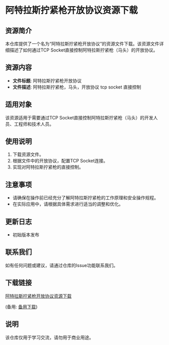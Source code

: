# 阿特拉斯拧紧枪开放协议资源下载

## 资源简介

本仓库提供了一个名为“阿特拉斯拧紧枪开放协议”的资源文件下载。该资源文件详细描述了如何通过TCP Socket直接控制阿特拉斯拧紧枪（马头）的开放协议。

## 资源内容

- **文件标题**: 阿特拉斯拧紧枪开放协议
- **文件描述**: 阿特拉斯拧紧枪，马头，开放协议  tcp socket 直接控制

## 适用对象

该资源适用于需要通过TCP Socket直接控制阿特拉斯拧紧枪（马头）的开发人员、工程师和技术人员。

## 使用说明

1. 下载资源文件。
2. 根据文件中的开放协议，配置TCP Socket连接。
3. 实现对阿特拉斯拧紧枪的直接控制。

## 注意事项

- 请确保在操作前已经充分了解阿特拉斯拧紧枪的工作原理和安全操作规程。
- 在实际应用中，请根据具体需求进行适当的调整和优化。

## 更新日志

- 初始版本发布

## 联系我们

如有任何问题或建议，请通过仓库的Issue功能联系我们。

## 下载链接
[阿特拉斯拧紧枪开放协议资源下载](https://pan.quark.cn/s/5856c2ac7420) 

(备用: [备用下载](https://pan.baidu.com/s/1kQgXTXrJQJXzkzF3dO72jA?pwd=1234))

## 说明

该仓库仅用于学习交流，请勿用于商业用途。
